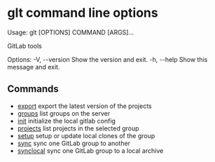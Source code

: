 # glt command line options

Usage: glt [OPTIONS] COMMAND [ARGS]...

  GitLab tools

Options:
  -V, --version  Show the version and exit.
  -h, --help     Show this message and exit.

## Commands

* [export](options_export.md) export the latest version of the projects
* [groups](options_groups.md) list groups on the server
* [init](options_init.md) initialize the local gitlab config
* [projects](options_projects.md) list projects in the selected group
* [setup](options_setup.md) setup or update local clones of the group
* [sync](options_sync.md) sync one GitLab group to another
* [synclocal](options_synclocal.md) sync one GitLab group to a local archive

